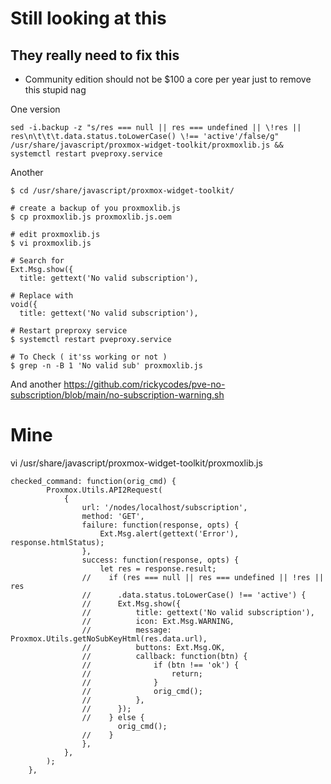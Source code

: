 # Still looking at this

## They really need to fix this

- Community edition should not be $100 a core per year just to remove this stupid nag

One version
```
sed -i.backup -z "s/res === null || res === undefined || \!res || res\n\t\t\t.data.status.toLowerCase() \!== 'active'/false/g" /usr/share/javascript/proxmox-widget-toolkit/proxmoxlib.js && systemctl restart pveproxy.service
```

Another
```
$ cd /usr/share/javascript/proxmox-widget-toolkit/

# create a backup of you proxmoxlib.js
$ cp proxmoxlib.js proxmoxlib.js.oem

# edit proxmoxlib.js
$ vi proxmoxlib.js

# Search for
Ext.Msg.show({
  title: gettext('No valid subscription'),

# Replace with
void({
  title: gettext('No valid subscription'),

# Restart preproxy service
$ systemctl restart pveproxy.service

# To Check ( it'ss working or not )
$ grep -n -B 1 'No valid sub' proxmoxlib.js
```

And another
https://github.com/rickycodes/pve-no-subscription/blob/main/no-subscription-warning.sh

# Mine
vi /usr/share/javascript/proxmox-widget-toolkit/proxmoxlib.js
```
checked_command: function(orig_cmd) {
        Proxmox.Utils.API2Request(
            {
                url: '/nodes/localhost/subscription',
                method: 'GET',
                failure: function(response, opts) {
                    Ext.Msg.alert(gettext('Error'), response.htmlStatus);
                },
                success: function(response, opts) {
                    let res = response.result;
                //    if (res === null || res === undefined || !res || res
                //      .data.status.toLowerCase() !== 'active') {
                //      Ext.Msg.show({
                //          title: gettext('No valid subscription'),
                //          icon: Ext.Msg.WARNING,
                //          message: Proxmox.Utils.getNoSubKeyHtml(res.data.url),
                //          buttons: Ext.Msg.OK,
                //          callback: function(btn) {
                //              if (btn !== 'ok') {
                //                  return;
                //              }
                //              orig_cmd();
                //          },
                //      });
                //    } else {
                        orig_cmd();
                //    }
                },
            },
        );
    },
```